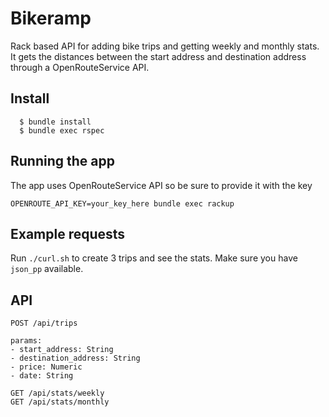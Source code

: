 # Bikeramp

Rack based API for adding bike trips and getting weekly and monthly stats. It gets the distances between the start address and destination address through a OpenRouteService API.

## Install

```
  $ bundle install
  $ bundle exec rspec
```

## Running the app

The app uses OpenRouteService API so be sure to provide it with the key

`OPENROUTE_API_KEY=your_key_here bundle exec rackup`

## Example requests

Run `./curl.sh` to create 3 trips and see the stats. Make sure you have `json_pp` available.

## API

```
POST /api/trips

params:
- start_address: String
- destination_address: String
- price: Numeric
- date: String

GET /api/stats/weekly
GET /api/stats/monthly
```
